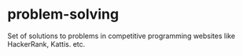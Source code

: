 # problem-solving
Set of solutions to problems in competitive programming websites like HackerRank, Kattis. etc.
